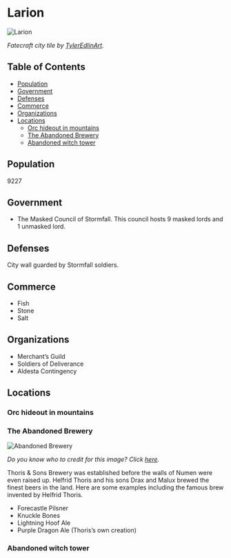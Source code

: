 # Larion <!-- omit in toc -->

![Larion](https://images-wixmp-ed30a86b8c4ca887773594c2.wixmp.com/f/5a63aaed-8bd9-4c3e-8b9c-00e49f3aa2ad/d6utykt-31cdb4fc-602e-46f8-8931-cef98d46f58b.jpg/v1/fill/w_1024,h_473,q_75,strp/fatecraft_city_tile_by_tyleredlinart_d6utykt-fullview.jpg?token=eyJ0eXAiOiJKV1QiLCJhbGciOiJIUzI1NiJ9.eyJzdWIiOiJ1cm46YXBwOjdlMGQxODg5ODIyNjQzNzNhNWYwZDQxNWVhMGQyNmUwIiwiaXNzIjoidXJuOmFwcDo3ZTBkMTg4OTgyMjY0MzczYTVmMGQ0MTVlYTBkMjZlMCIsIm9iaiI6W1t7ImhlaWdodCI6Ijw9NDczIiwicGF0aCI6IlwvZlwvNWE2M2FhZWQtOGJkOS00YzNlLThiOWMtMDBlNDlmM2FhMmFkXC9kNnV0eWt0LTMxY2RiNGZjLTYwMmUtNDZmOC04OTMxLWNlZjk4ZDQ2ZjU4Yi5qcGciLCJ3aWR0aCI6Ijw9MTAyNCJ9XV0sImF1ZCI6WyJ1cm46c2VydmljZTppbWFnZS5vcGVyYXRpb25zIl19.fWT-xKYKk-tY3JFH8TtTF9ibbMEkGkLU9yyhk-E9kvU)

*Fatecraft city tile by [TylerEdlinArt](ttps://www.deviantart.com/tyleredlinart).*

## Table of Contents <!-- omit in toc -->

- [Population](#Population)
- [Government](#Government)
- [Defenses](#Defenses)
- [Commerce](#Commerce)
- [Organizations](#Organizations)
- [Locations](#Locations)
  - [Orc hideout in mountains](#Orc-hideout-in-mountains)
  - [The Abandoned Brewery](#The-Abandoned-Brewery)
  - [Abandoned witch tower](#Abandoned-witch-tower)

## Population

9227

## Government

- The Masked Council of Stormfall. This council hosts 9 masked lords and 1 unmasked lord.

## Defenses

City wall guarded by Stormfall soldiers.

## Commerce

- Fish
- Stone
- Salt

## Organizations

- Merchant’s Guild
- Soldiers of Deliverance
- Aldesta Contingency

## Locations

### Orc hideout in mountains

### The Abandoned Brewery

![Abandoned Brewery](https://typhoonandrew.files.wordpress.com/2012/08/mop-art-9.jpg)

*Do you know who to credit for this image? Click [here](https://airtable.com/shr3qtfCwGUUMYQqI).*

Thoris & Sons Brewery was established before the walls of Numen were even raised up. Helfrid Thoris and his sons Drax and Malux brewed the finest beers in the land. Here are some examples including the famous brew invented by Helfrid Thoris.

- Forecastle Pilsner
- Knuckle Bones
- Lightning Hoof Ale
- Purple Dragon Ale (Thoris’s own creation)

### Abandoned witch tower
